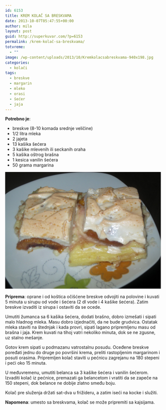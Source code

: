 ```yaml
---
id: 6153
title: KREM KOLAČ SA BRESKVAMA
date: 2013-10-07T05:47:55+00:00
author: mila
layout: post
guid: http://superkuvar.com/?p=6153
permalink: /krem-kolač-sa-breskvama/
totvreme:
  - ""
image: /wp-content/uploads/2013/10/Kremkolacsabreskvama-940x198.jpg
categories:
  - kolači
tags:
  - breskve
  - margarin
  - mleko
  - orasi
  - šećer
  - jaja
---
```

**Potrebno je**:

  * breskve (8-10 komada srednje veličine)
  * 1/2 litra mleka
  * 2 jajeta
  * 13 kašika šećera
  * 3 kašike mlevenih ili seckanih oraha
  * 5 kašika oštrog brašna
  * 1 kesica vanilin šećera
  * 50 grama margarina

![Kremkolacsabreskvama](/wp-content/uploads/2013/10/Kremkolacsabreskvama-1024x768.jpg)

**Priprema**: oprane i od koštica očišćene breskve odvojiti na polovine i kuvati 5 minuta u sirupu od vode i šećera (2 dl vode i 4 kašike šećera). Zatim breskve izvaditi iz sirupa i ostaviti da se ocede.

Umutiti žumanca sa 6 kašika šećera, dodati brašno, dobro izmešati i sipati malo hladnog mleka. Masu dobro izjednačiti, da ne bude grudvica. Ostatak mleka staviti na štednjak i kada provri, sipati lagano pripremljenu masu od brašna i jaja. Krem kuvati na tihoj vatri nekoliko minuta, dok se ne zgusne, uz stalno mešanje.

Gotov krem sipati u podmazanu vatrostalnu posudu. Oceđene breskve poređati jednu do druge po površini krema, preliti rastopljenim margarinom i posuti orasima. Pripremljen kolač staviti u pećnicu zagrejanu na 180 stepeni i peći oko 15 minuta.

U međuvremenu, umutiti belanca sa 3 kašike šećera i vanilin šećerom. Izvaditi kolač iz pećnice, premazati ga belancetom i vratiti da se zapeče na 150 stepeni, dok belance ne dobije zlatno smeđu boju.

Kolač pre služenja držati sat-dva u frižideru, a zatim iseći na kocke i služiti.

**Napomena**:   umesto sa breskvama, kolač se može pripremiti sa kajsijama.